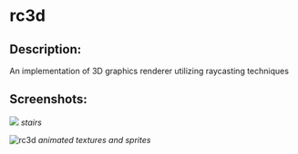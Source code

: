 # rc3d

## Description:
An implementation of 3D graphics renderer utilizing raycasting techniques

## Screenshots:
![](https://user-images.githubusercontent.com/100792435/159727538-4d3e88e6-1ca3-4c6f-a750-5cc2c314b2c2.png)
*stairs*


![rc3d](https://user-images.githubusercontent.com/100792435/159728671-df57567f-2018-409a-8560-cae4f301af2c.gif)
*animated textures and sprites*
